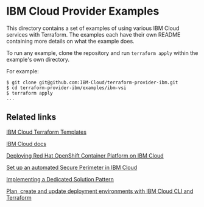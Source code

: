 # IBM Cloud Provider Examples

This directory contains a set of examples of using various IBM Cloud services with
Terraform. The examples each have their own README containing more details
on what the example does.

To run any example, clone the repository and run `terraform apply` within
the example's own directory.

For example:

```
$ git clone git@github.com:IBM-Cloud/terraform-provider-ibm.git
$ cd terraform-provider-ibm/examples/ibm-vsi
$ terraform apply
...
```

## Related links

[IBM Cloud Terraform Templates](https://github.com/Cloud-Schematics/)

[IBM Cloud docs](https://cloud.ibm.com/docs/terraform?topic=terraform-getting-started)

[Deploying Red Hat OpenShift Container Platform on IBM Cloud](https://github.com/IBM-Cloud/terraform-ibm-openshift)

[Set up an automated Secure Perimeter in IBM Cloud](https://developer.ibm.com/dwblog/2018/set-automated-secure-perimeter-ibm-cloud/)

[Implementing a Dedicated Solution Pattern](https://developer.ibm.com/dwblog/2018/ibm-cloud-dedicated-cloud-solution-patterns/)

[Plan, create and update deployment environments with IBM Cloud CLI and Terraform](https://cloud.ibm.com/docs/tutorials/plan-create-update-deployments.html?cm_mc_uid=19581587337515153907719&cm_mc_sid_50200000=78994781543468126114&cm_mc_sid_52640000=70446141542694902477)